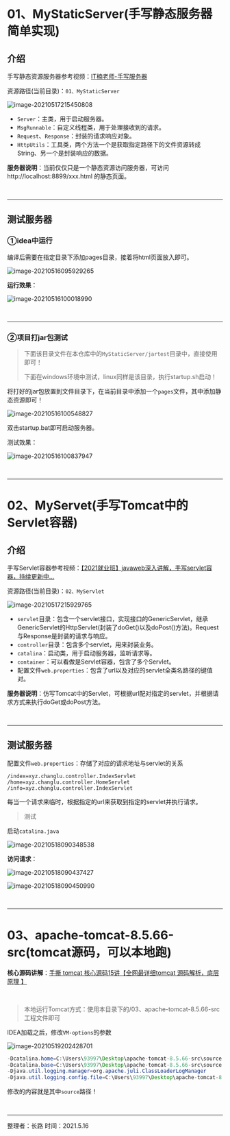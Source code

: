 # 01、MyStaticServer(手写静态服务器简单实现)

## 介绍

手写静态资源服务器参考视频：[IT楠老师-手写服务器](https://www.bilibili.com/video/BV13X4y1K7zc?p=22)

资源路径(当前目录)：`01、MyStaticServer`

![image-20210517215450808](https://gitee.com/changluJava/picture-bed/raw/master/2021-5/20210517215451.png)  

+ `Server`：主类，用于启动服务器。
+ `MsgRunnable`：自定义线程类，用于处理接收到的请求。
+ `Request`、`Response`：封装的请求响应对象。
+ `HttpUtils`：工具类，两个方法一个是获取指定路径下的文件资源转成String、另一个是封装响应的数据。

**服务器说明**：当前仅仅只是一个静态资源访问服务器，可访问http://localhost:8899/xxx.html 的静态页面。

<br/>

---

## 测试服务器

### ①idea中运行

编译后需要在指定目录下添加pages目录，接着将html页面放入即可。

![image-20210516095929265](https://gitee.com/changluJava/picture-bed/raw/master/2021-5/20210516095929.png)  

**运行效果**：

![image-20210516100018990](https://gitee.com/changluJava/picture-bed/raw/master/2021-5/20210516100019.png)  

<br/>

---

### ②项目打jar包测试

> 下面该目录文件在本仓库中的`MyStaticServer/jartest`目录中，直接使用即可！
>
> 下面在windows环境中测试，linux同样是该目录，执行startup.sh启动！

将打好的jar包放置到文件目录下，在当前目录中添加一个`pages`文件，其中添加静态资源即可！

![image-20210516100548827](https://gitee.com/changluJava/picture-bed/raw/master/2021-5/20210516100548.png)  

双击startup.bat即可启动服务器。

测试效果：

![image-20210516100837947](https://gitee.com/changluJava/picture-bed/raw/master/2021-5/20210516100838.png)  

<br/>

---

# 02、MyServet(手写Tomcat中的Servlet容器)

## 介绍

手写Servlet容器参考视频：[【2021就业班】javaweb深入讲解，手写servlet容器，持续更新中...](https://www.bilibili.com/video/BV1GA411H7gt?p=4)

资源路径(当前目录)：`02、MyServlet`

![image-20210517215929765](https://gitee.com/changluJava/picture-bed/raw/master/2021-5/20210517215930.png)  

+ `servlet`目录：包含一个servlet接口，实现接口的GenericServlet，继承GenericServlet的HttpServlet(封装了doGet()以及doPost()方法)。Request与Response是封装的请求与响应。
+ `controller`目录：包含多个servlet，用来封装业务。
+ `catalina`：启动类，用于启动服务器，监听请求等。
+ `container`：可以看做是Servlet容器，包含了多个Servlet。
+ 配置文件`web.properties`：包含了url以及对应的servlet全类名路径的键值对。

**服务器说明**：仿写Tomcat中的Servlet，可根据url配对指定的servlet，并根据请求方式来执行doGet或doPost方法。

<br/>

---

## 测试服务器

配置文件`web.properties`：存储了对应的请求地址与servlet的关系

```
/index=xyz.changlu.controller.IndexServlet
/home=xyz.changlu.controller.HomeServlet
/info=xyz.changlu.controller.IndexServlet
```

每当一个请求来临时，根据指定的url来获取到指定的servlet并执行请求。

> 测试

启动`catalina.java`

![image-20210518090348538](https://gitee.com/changluJava/picture-bed/raw/master/2021-5/20210518090348.png)  

**访问请求**：

![image-20210518090437427](https://gitee.com/changluJava/picture-bed/raw/master/2021-5/20210518090437.png)  

![image-20210518090450990](https://gitee.com/changluJava/picture-bed/raw/master/2021-5/20210518090451.png)  

<br/>

---

# 03、apache-tomcat-8.5.66-src(tomcat源码，可以本地跑)

**核心源码讲解**：[手撕 tomcat 核心源码15讲【全网最详细tomcat 源码解析，底层原理 】](https://www.bilibili.com/video/BV1w64y1i7pg?p=1)

<br/>

> 本地运行Tomcat方式：使用本目录下的/03、apache-tomcat-8.5.66-src工程文件即可

IDEA加载之后，修改`VM-options`的参数

![image-20210519202428701](https://gitee.com/changluJava/picture-bed/raw/master/2021-5/20210519202428.png)  

```java
-Dcatalina.home=C:\Users\93997\Desktop\apache-tomcat-8.5.66-src\source 
-Dcatalina.base=C:\Users\93997\Desktop\apache-tomcat-8.5.66-src\source 
-Djava.util.logging.manager=org.apache.juli.ClassLoaderLogManager 
-Djava.util.logging.config.file=C:\Users\93997\Desktop\apache-tomcat-8.5.66-src\source\conf\logging.properties
```

修改的内容就是其中`source`路径！







<br/>

---

整理者：长路  时间：2021.5.16